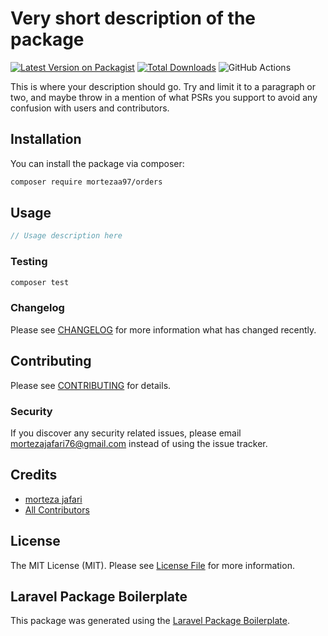 # Very short description of the package

[![Latest Version on Packagist](https://img.shields.io/packagist/v/mortezaa97/orders.svg?style=flat-square)](https://packagist.org/packages/mortezaa97/orders)
[![Total Downloads](https://img.shields.io/packagist/dt/mortezaa97/orders.svg?style=flat-square)](https://packagist.org/packages/mortezaa97/orders)
![GitHub Actions](https://github.com/mortezaa97/orders/actions/workflows/main.yml/badge.svg)

This is where your description should go. Try and limit it to a paragraph or two, and maybe throw in a mention of what PSRs you support to avoid any confusion with users and contributors.

## Installation

You can install the package via composer:

```bash
composer require mortezaa97/orders
```

## Usage

```php
// Usage description here
```

### Testing

```bash
composer test
```

### Changelog

Please see [CHANGELOG](CHANGELOG.md) for more information what has changed recently.

## Contributing

Please see [CONTRIBUTING](CONTRIBUTING.md) for details.

### Security

If you discover any security related issues, please email mortezajafari76@gmail.com instead of using the issue tracker.

## Credits

-   [morteza jafari](https://github.com/mortezaa97)
-   [All Contributors](../../contributors)

## License

The MIT License (MIT). Please see [License File](LICENSE.md) for more information.

## Laravel Package Boilerplate

This package was generated using the [Laravel Package Boilerplate](https://laravelpackageboilerplate.com).
